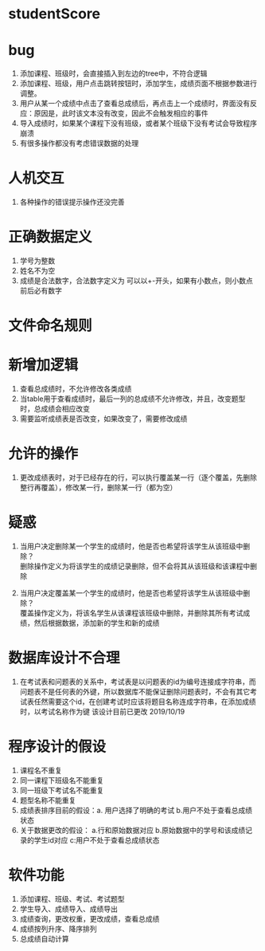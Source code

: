 # studentScore

# bug
1. 添加课程、班级时，会直接插入到左边的tree中，不符合逻辑<br>
2. 添加课程、班级，用户点击跳转按钮时，添加学生，成绩页面不根据参数进行调整。<br>
3. 用户从某一个成绩中点击了查看总成绩后，再点击上一个成绩时，界面没有反应：原因是，此时该文本没有改变，因此不会触发相应的事件<br>
4. 导入成绩时，如果某个课程下没有班级，或者某个班级下没有考试会导致程序崩溃<br>
5. 有很多操作都没有考虑错误数据的处理<br>

# 人机交互

1. 各种操作的错误提示操作还没完善<br>

# 正确数据定义

1. 学号为整数<br>
2. 姓名不为空<br>
3. 成绩是合法数字，合法数字定义为 可以以+-开头，如果有小数点，则小数点前后必有数字

# 文件命名规则

# 新增加逻辑

1. 查看总成绩时，不允许修改各类成绩<br>
2. 当table用于查看成绩时，最后一列的总成绩不允许修改，并且，改变题型时，总成绩会相应改变<br>
3. 需要监听成绩表是否改变，如果改变了，需要修改成绩



# 允许的操作

1. 更改成绩表时，对于已经存在的行，可以执行覆盖某一行（逐个覆盖，先删除整行再覆盖），修改某一行，删除某一行（都为空）<br>


# 疑惑

1. 当用户决定删除某一个学生的成绩时，他是否也希望将该学生从该班级中删除？<br>
   删除操作定义为将该学生的成绩记录删除，但不会将其从该班级和该课程中删除<br>

2. 当用户决定覆盖某一个学生的成绩时，他是否也希望将该学生从该班级中删除？<br>
   覆盖操作定义为，将该名学生从该课程该班级中删除，并删除其所有考试成绩，然后根据数据，添加新的学生和新的成绩<br>


# 数据库设计不合理

1. 在考试表和问题表的关系中，考试表是以问题表的id为编号连接成字符串，而问题表不是任何表的外键，所以数据库不能保证删除问题表时，不会有其它考试表任然需要这个id，在创建考试时应该将题目名称连成字符串，在添加成绩时，以考试名称作为键    该设计目前已更改 2019/10/19<br>


# 程序设计的假设

1. 课程名不重复<br>
2. 同一课程下班级名不能重复<br>
3. 同一班级下考试名不能重复<br>
4. 题型名称不能重复<br>
5. 成绩表排序目前的假设：a. 用户选择了明确的考试  b.用户不处于查看总成绩状态<br>
6. 关于数据更改的假设： a.行和原始数据对应 b.原始数据中的学号和该成绩记录的学生id对应 c:用户不处于查看总成绩状态<br>



# 软件功能

1. 添加课程、班级、考试、考试题型<br>
2. 学生导入、成绩导入、成绩导出<br>
3. 成绩查询，更改权重，更改成绩，查看总成绩<br>
4. 成绩按列升序、降序排列<br>
5. 总成绩自动计算
